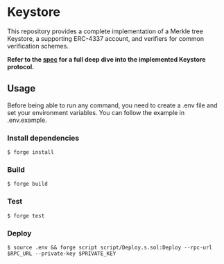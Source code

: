 # Keystore

This repository provides a complete implementation of a Merkle tree Keystore, a supporting ERC-4337 account, and verifiers for common verification schemes.

**Refer to the [spec](./doc/spec.md) for a full deep dive into the implemented Keystore protocol.**

## Usage

Before being able to run any command, you need to create a .env file and set your environment variables. You can follow the example in .env.example.

### Install dependencies

```shell
$ forge install
```

### Build

```shell
$ forge build
```

### Test

```shell
$ forge test
```

### Deploy

```shell
$ source .env && forge script script/Deploy.s.sol:Deploy --rpc-url $RPC_URL --private-key $PRIVATE_KEY
```
